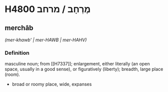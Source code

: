 # H4800 מֶרְחָב / מרחב

## merchâb

_(mer-khawb' | mer-HAWB | mer-HAHV)_

### Definition

masculine noun; from [[H7337]]; enlargement, either literally (an open space, usually in a good sense), or figuratively (liberty); breadth, large place (room).

- broad or roomy place, wide, expanses
